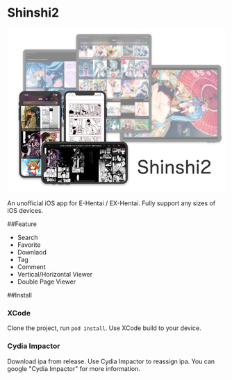 # Shinshi2

![](Screenshots/01.jpg)

An unofficial iOS app for E-Hentai / EX-Hentai. Fully support any sizes of iOS devices.



##Feature

* Search
* Favorite
* Downlaod
* Tag
* Comment
* Vertical/Horizontal Viewer
* Double Page Viewer

##Install

### XCode

Clone the project, run `pod install`. Use XCode build to your device.

### Cydia Impactor

Download ipa from release. Use Cydia Impactor to reassign ipa.
You can google "Cydia Impactor" for more information.